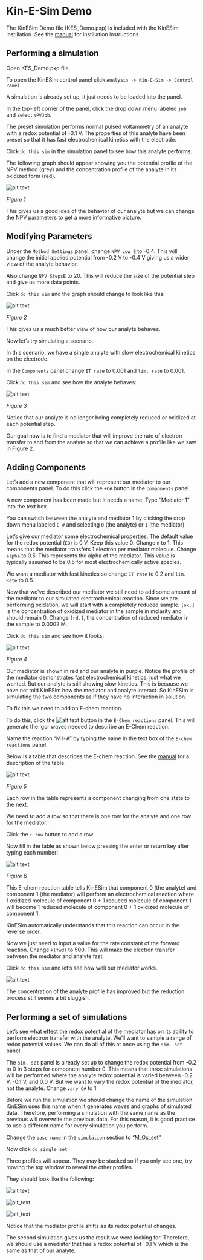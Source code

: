 # Kin-E-Sim Demo
The KinESim Demo file (KES_Demo.pxp) is included with the KinESim instillation. See the [manual](https://github.com/dap-biospec/KinESim/blob/master/Docs/KES_manual.md) for instillation instructions.

## Performing a simulation
Open KES_Demo.pxp file. 

To open the KinESim control panel click `Analysis -> Kin-E-Sim -> Control Panel`

A simulation is already set up, it just needs to be loaded into the panel. 

In the top-left corner of the panel, click the drop down menu labeled `job` and select `NPVJob`.

The preset simulation performs normal pulsed voltammetry of an analyte with a redox potential of -0.1 V. The properties of this analyte have been preset so that it has fast electrochemical kinetics with the electrode. 

Click `do this sim` in the simulation panel to see how this analyte performs.

The following graph should appear showing you the potential profile of the NPV method (grey) and the concentration profile of the analyte in its oxidized form (red).

![alt text](https://github.com/dap-biospec/KinESim/blob/master/Docs/Figures/demoFig1.png)

*Figure 1*


This gives us a good idea of the behavior of our analyte but we can change the NPV parameters to get a more informative picture. 

## Modifying Parameters
Under the `Method Settings` panel, change `NPV Low E` to -0.4. This will change the initial applied potential from -0.2 V to -0.4 V giving us a wider view of the analyte behavior.

Also change `NPV StepsE` to 20. This will reduce the size of the potential step and give us more data points. 

Click `do this sim` and the graph should change to look like this:

![alt text](https://github.com/dap-biospec/KinESim/blob/master/Docs/Figures/demoFig2.png)

*Figure 2*

This gives us a much better view of how our analyte behaves. 

Now let’s try simulating a scenario.

In this scenario, we have a single analyte with slow electrochemical kinetics on the electrode. 

In the `Components` panel change `ET rate` to 0.001 and `lim. rate` to 0.001.

Click `do this sim` and see how the analyte behaves:

![alt text](https://github.com/dap-biospec/KinESim/blob/master/Docs/Figures/demoFig3.png)

*Figure 3*

Notice that our analyte is no longer being completely reduced or oxidized at each potential step. 

Our goal now is to find a mediator that will improve the rate of electron transfer to and from the analyte so that we can achieve a profile like we saw in Figure 2.

## Adding Components
Let’s add a new component that will represent our mediator to our components panel.
To do this click the `+C#` button in the `components` panel

A new component has been made but it needs a name. Type “Mediator 1” into the text box.

You can switch between the analyte and mediator 1 by clicking the drop down menu labeled `C #` and selecting `0` (the analyte) or `1` (the mediator). 

Let’s give our mediator some electrochemical properties. The default value for the redox potential (`E0`) is 0 V. Keep this value 0. Change `n` to 1. This means that the mediator transfers 1 electron per mediator molecule. Change `alpha` to 0.5. This represents the alpha of the mediator. This value is typically assumed to be 0.5 for most electrochemically active species.

We want a mediator with fast kinetics so change `ET rate` to 0.2 and `lim. Rate` to 0.5.

Now that we’ve described our mediator we still need to add some amount of the mediator to our simulated electrochemical reaction. Since we are performing oxidation, we will start with a completely reduced sample. `[ox.]` is the concentration of oxidized mediator in the sample in molarity and should remain 0. Change `[rd.]`, the concentration of reduced mediator in the sample to 0.0002 M. 

Click `do this sim` and see how it looks:

![alt text](https://github.com/dap-biospec/KinESim/blob/master/Docs/Figures/demoFig4.png)

*Figure 4*

Our mediator is shown in red and our analyte in purple. Notice the profile of the mediator demonstrates fast electrochemical kinetics, just what we wanted. But our analyte is still showing slow kinetics. This is because we have not told KinESim how the mediator and analyte interact. So KinESim is simulating the two components as if they have no interaction in solution. 

To fix this we need to add an E-chem reaction.

To do this, click the ![alt text](https://github.com/dap-biospec/KinESim/blob/master/Docs/Figures/Rxns_create.png) button in the `E-Chem reactions` panel. This will generate the Igor waves needed to describe an E-Chem reaction. 

Name the reaction “M1+A” by typing the name in the text box of the `E-chem reactions` panel. 

Below is a table that describes the E-chem reaction. See the [manual](https://github.com/dap-biospec/KinESim/blob/master/Docs/KES_manual.md#Echem-reactions) for a description of the table. 

![alt text](https://github.com/dap-biospec/KinESim/blob/master/Docs/Figures/demoFig5.png)

*Figure 5*

Each row in the table represents a component changing from one state to the next. 

We need to add a row so that there is one row for the analyte and one row for the mediator.

Click the `+ row` button to add a row. 

Now fill in the table as shown below pressing the enter or return key after typing each number:

![alt text](https://github.com/dap-biospec/KinESim/blob/master/Docs/Figures/demoFig6.png)

*Figure 6*

This E-chem reaction table tells KinESim that component 0 (the analyte) and component 1 (the mediator) will perform an electrochemical reaction where 1 oxidized molecule of component 0 + 1 reduced molecule of component 1 will become 1 reduced molecule of component 0 + 1 oxidized molecule of component 1. 

KinESim automatically understands that this reaction can occur in the reverse order. 

Now we just need to input a value for the rate constant of the forward reaction. Change `k(fwd)` to 500. This will make the electron transfer between the mediator and analyte fast. 

Click `do this sim` and let’s see how well our mediator works.
 
![alt text](https://github.com/dap-biospec/KinESim/blob/master/Docs/Figures/demoFig7.png) 
 
The concentration of the analyte profile has improved but the reduction process still seems a bit sluggish.

## Performing a set of simulations
Let’s see what effect the redox potential of the mediator has on its ability to perform electron transfer with the analyte. We’ll want to sample a range of redox potential values. We can do all of this at once using the `sim. set` panel. 

The `sim. set` panel is already set up to change the redox potential from -0.2 to 0 in 3 steps for component number 0. This means that three simulations will be performed where the analyte redox potential is varied between -0.2 V, -0.1 V, and 0.0 V. But we want to vary the redox potential of the mediator, not the analyte. Change `vary C#` to 1. 

Before we run the simulation we should change the name of the simulation. KinESim uses this name when it generates waves and graphs of simulated data. Therefore, performing a simulation with the same name as the previous will overwrite the previous data. For this reason, it is good practice to use a different name for every simulation you perform. 

Change the `base name` in the `simulation` section to “M_Ox_set”

Now click `do single set`

Three profiles will appear. They may be stacked so if you only see one, try moving the top window to reveal the other profiles. 

They should look like the following:

![alt text](https://github.com/dap-biospec/KinESim/blob/master/Docs/Figures/demoFig8a.png)

![alt_text](https://github.com/dap-biospec/KinESim/blob/master/Docs/Figures/demoFig8b.png)

![alt_text](https://github.com/dap-biospec/KinESim/blob/master/Docs/Figures/demoFig8c.png)
 
Notice that the mediator profile shifts as its redox potential changes. 

The second simulation gives us the result we were looking for. Therefore, we should use a mediator that has a redox potential of -0.1 V which is the same as that of our analyte. 

